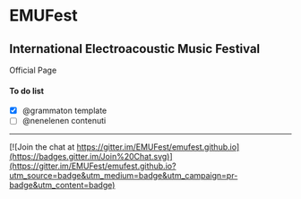# EMUFest

## International Electroacoustic Music Festival

Official Page 

#### To do list

 - [x] @grammaton template
 - [ ] @nenelenen contenuti

----
 
[![Join the chat at https://gitter.im/EMUFest/emufest.github.io](https://badges.gitter.im/Join%20Chat.svg)](https://gitter.im/EMUFest/emufest.github.io?utm_source=badge&utm_medium=badge&utm_campaign=pr-badge&utm_content=badge)
